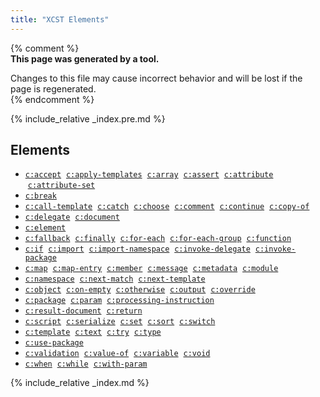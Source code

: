 ```yaml
---
title: "XCST Elements"
---
```


{% comment %}  
**This page was generated by a tool.**  

Changes to this file may cause incorrect behavior and will be lost if the page is
regenerated.  
{% endcomment %}



{% include_relative _index.pre.md %}
<div class="ref-element-list">
   <h2 id="elements">Elements</h2>
   <ul>
      <li><a href="accept.html"><code>c:accept</code></a> &nbsp;<a href="apply-templates.html"><code>c:apply-templates</code></a> &nbsp;<a href="array.html"><code>c:array</code></a> &nbsp;<a href="assert.html"><code>c:assert</code></a> &nbsp;<a href="attribute.html"><code>c:attribute</code></a> &nbsp;<a href="attribute-set.html"><code>c:attribute-set</code></a></li>
      <li><a href="break.html"><code>c:break</code></a></li>
      <li><a href="call-template.html"><code>c:call-template</code></a> &nbsp;<a href="catch.html"><code>c:catch</code></a> &nbsp;<a href="choose.html"><code>c:choose</code></a> &nbsp;<a href="comment.html"><code>c:comment</code></a> &nbsp;<a href="continue.html"><code>c:continue</code></a> &nbsp;<a href="copy-of.html"><code>c:copy-of</code></a></li>
      <li><a href="delegate.html"><code>c:delegate</code></a> &nbsp;<a href="document.html"><code>c:document</code></a></li>
      <li><a href="element.html"><code>c:element</code></a></li>
      <li><a href="fallback.html"><code>c:fallback</code></a> &nbsp;<a href="finally.html"><code>c:finally</code></a> &nbsp;<a href="for-each.html"><code>c:for-each</code></a> &nbsp;<a href="for-each-group.html"><code>c:for-each-group</code></a> &nbsp;<a href="function.html"><code>c:function</code></a></li>
      <li><a href="if.html"><code>c:if</code></a> &nbsp;<a href="import.html"><code>c:import</code></a> &nbsp;<a href="import-namespace.html"><code>c:import-namespace</code></a> &nbsp;<a href="invoke-delegate.html"><code>c:invoke-delegate</code></a> &nbsp;<a href="invoke-package.html"><code>c:invoke-package</code></a></li>
      <li><a href="map.html"><code>c:map</code></a> &nbsp;<a href="map-entry.html"><code>c:map-entry</code></a> &nbsp;<a href="member.html"><code>c:member</code></a> &nbsp;<a href="message.html"><code>c:message</code></a> &nbsp;<a href="metadata.html"><code>c:metadata</code></a> &nbsp;<a href="module.html"><code>c:module</code></a></li>
      <li><a href="namespace.html"><code>c:namespace</code></a> &nbsp;<a href="next-match.html"><code>c:next-match</code></a> &nbsp;<a href="next-template.html"><code>c:next-template</code></a></li>
      <li><a href="object.html"><code>c:object</code></a> &nbsp;<a href="on-empty.html"><code>c:on-empty</code></a> &nbsp;<a href="otherwise.html"><code>c:otherwise</code></a> &nbsp;<a href="output.html"><code>c:output</code></a> &nbsp;<a href="override.html"><code>c:override</code></a></li>
      <li><a href="package.html"><code>c:package</code></a> &nbsp;<a href="param.html"><code>c:param</code></a> &nbsp;<a href="processing-instruction.html"><code>c:processing-instruction</code></a></li>
      <li><a href="result-document.html"><code>c:result-document</code></a> &nbsp;<a href="return.html"><code>c:return</code></a></li>
      <li><a href="script.html"><code>c:script</code></a> &nbsp;<a href="serialize.html"><code>c:serialize</code></a> &nbsp;<a href="set.html"><code>c:set</code></a> &nbsp;<a href="sort.html"><code>c:sort</code></a> &nbsp;<a href="switch.html"><code>c:switch</code></a></li>
      <li><a href="template.html"><code>c:template</code></a> &nbsp;<a href="text.html"><code>c:text</code></a> &nbsp;<a href="try.html"><code>c:try</code></a> &nbsp;<a href="type.html"><code>c:type</code></a></li>
      <li><a href="use-package.html"><code>c:use-package</code></a></li>
      <li><a href="validation.html"><code>c:validation</code></a> &nbsp;<a href="value-of.html"><code>c:value-of</code></a> &nbsp;<a href="variable.html"><code>c:variable</code></a> &nbsp;<a href="void.html"><code>c:void</code></a></li>
      <li><a href="when.html"><code>c:when</code></a> &nbsp;<a href="while.html"><code>c:while</code></a> &nbsp;<a href="with-param.html"><code>c:with-param</code></a></li>
   </ul>
</div>

{% include_relative _index.md %}
